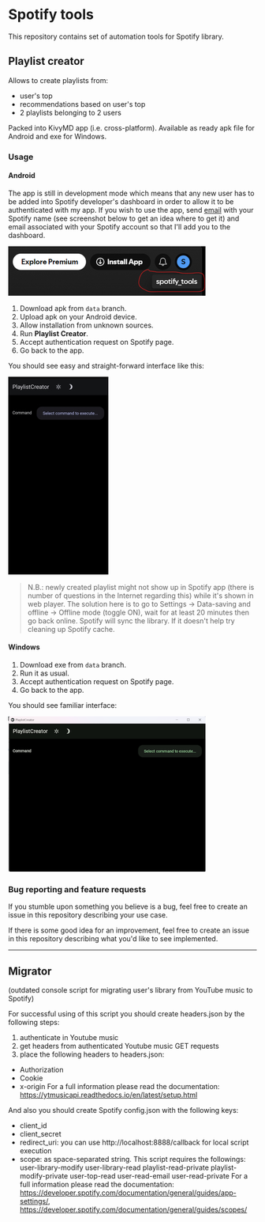 # Spotify tools
This repository contains set of automation tools for Spotify library.

## Playlist creator
Allows to create playlists from:
- user's top
- recommendations based on user's top
- 2 playlists belonging to 2 users

Packed into KivyMD app (i.e. cross-platform). Available as ready apk file for Android and exe for Windows.

### Usage
#### Android
The app is still in development mode which means that any new user has to be added into Spotify developer's dashboard in order to allow it to be authenticated with my app. If you wish to use the app, send [email](playlist.creator@outlook.com) with your Spotify name (see screenshot below to get an idea where to get it) and email associated with your Spotify account so that I'll add you to the dashboard.

![example of Spotify name](docs/spotify-name.png)
1. Download apk from `data` branch.
2. Upload apk on your Android device.
3. Allow installation from unknown sources.
4. Run **Playlist Creator**.
5. Accept authentication request on Spotify page.
6. Go back to the app.

You should see easy and straight-forward interface like this:

![playlist creator app](docs/playlist-creator-app.jpg)

> N.B.: newly created playlist might not show up in Spotify app (there is number of questions in the Internet regarding this) while it's shown in web player. The solution here is to go to Settings -> Data-saving and offline -> Offline mode (toggle ON), wait for at least 20 minutes then go back online. Spotify will sync the library. If it doesn't help try cleaning up Spotify cache.

#### Windows
1. Download exe from `data` branch.
2. Run it as usual.
3. Accept authentication request on Spotify page.
4. Go back to the app.

You should see familiar interface:

![playlist creator desktop app](docs/playlist-creator-desktop-app.png)

### Bug reporting and feature requests
If you stumble upon something you believe is a bug, feel free to create an issue in this repository describing your use case.

If there is some good idea for an improvement, feel free to create an issue in this repository describing what you'd like to see implemented.

---
## Migrator
(outdated console script for migrating user's library from YouTube music to Spotify)

For successful using of this script you should create headers.json by the following steps:
1) authenticate in Youtube music
2) get headers from authenticated Youtube music GET requests
3) place the following headers to headers.json:
  - Authorization
  - Cookie
  - x-origin
For a full information please read the documentation: https://ytmusicapi.readthedocs.io/en/latest/setup.html

And also you should create Spotify config.json with the following keys:
- client_id
- client_secret
- redirect_uri: you can use http://localhost:8888/callback for local script execution
- scope: as space-separated string. This script requires the followings:
  user-library-modify user-library-read playlist-read-private playlist-modify-private user-top-read user-read-email user-read-private
For a full information please read the documentation: https://developer.spotify.com/documentation/general/guides/app-settings/, https://developer.spotify.com/documentation/general/guides/scopes/
